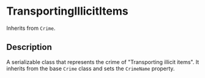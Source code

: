 # TransportingIllicitItems

Inherits from `Crime`.

## Description

A serializable class that represents the crime of "Transporting illicit items". It inherits from the base `Crime` class and sets the `CrimeName` property.
